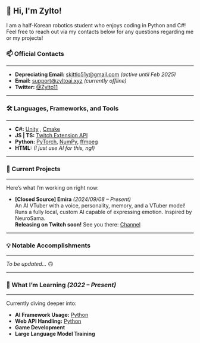 ## 👋 Hi, I'm Zylto!  

I am a half-Korean robotics student who enjoys coding in Python and C#!
Feel free to reach out via my contacts below for any questions regarding me or my projects!



### 📫 Official Contacts 

___
- **Depreciating Email:** skittlo51y@gmail.com *(active until Feb 2025)*  
- **Email:** support@zyltoai.xyz *(currently offline)*  
- **Twitter:** [@Zylto11](https://twitter.com/Zylto11)  
___

### 🛠️ Languages, Frameworks, and Tools  

___
- **C#:** [Unity](https://unity.com) , [Cmake](https://cmake.org)
- **JS | TS:** [Twitch Extension API](https://github.com/TwitchLib/TwitchLib) 
- **Python:** [PyTorch](https://pytorch.org), [NumPy](https://numpy.org), [ffmpeg](https://www.ffmpeg.org)  
- **HTML:** *(I just use AI for this, ngl)*  
___

### 🚀 Current Projects 

___
Here’s what I’m working on right now:  
- **[Closed Source] Emira** *(2024/09/08 – Present)*  
  An AI VTuber with a voice, personality, memory, and a VTuber model! Runs a fully local, custom AI capable of expressing emotion. Inspired by NeuroSama.  
  **Releasing on Twitch soon!** See you there: [Channel](twitch.tv/zylto11) 
___

### 💡 Notable Accomplishments  

___
*To be updated...* 🙃  
___

### 🌱 What I’m Learning *(2022 – Present)*  

___
Currently diving deeper into:  
- **AI Framework Usage:** [Python](www.python.org)  
- **Web API Handling:** [Python](www.python.org)  
- **Game Development**  
- **Large Language Model Training**  



